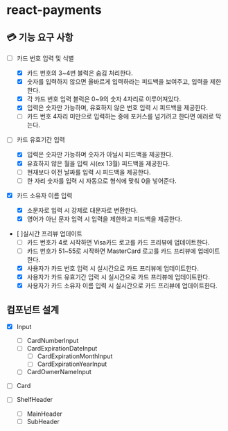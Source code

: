 # react-payments

## 💳 기능 요구 사항

- [ ] 카드 번호 입력 및 식별

  - [x] 카드 번호의 3~4번 블럭은 숨김 처리한다.
  - [x] 숫자를 입력하지 않으면 올바르게 입력하라는 피드백을 보여주고, 입력을 제한한다.
  - [x] 각 카드 번호 입력 블럭은 0~9의 숫자 4자리로 이루어져있다.
  - [x] 입력은 숫자만 가능하며, 유효하지 않은 번호 입력 시 피드백을 제공한다.
  - [ ] 카드 번호 4자리 미만으로 입력하는 중에 포커스를 넘기려고 한다면 에러로 막는다.

- [ ] 카드 유효기간 입력

  - [x] 입력은 숫자만 가능하며 숫자가 아닐시 피드백을 제공한다.
  - [x] 유효하지 않은 월을 입력 시(ex 13월) 피드백을 제공한다.
  - [ ] 현재보다 이전 날짜를 입력 시 피드백을 제공한다.
  - [ ] 한 자리 숫자를 입력 시 자동으로 형식에 맞춰 0을 넣어준다.

- [x] 카드 소유자 이름 입력

  - [x] 소문자로 입력 시 강제로 대문자로 변환한다.
  - [x] 영어가 아닌 문자 입력 시 입력을 제한하고 피드백을 제공한다.

- [ ]실시간 프리뷰 업데이트
  - [ ] 카드 번호가 4로 시작하면 Visa카드 로고를 카드 프리뷰에 업데이트한다.
  - [ ] 카드 번호가 51~55로 시작하면 MasterCard 로고를 카드 프리뷰에 업데이트한다.
  - [x] 사용자가 카드 번호 입력 시 실시간으로 카드 프리뷰에 업데이트한다.
  - [x] 사용자가 카드 유효기간 입력 시 실시간으로 카드 프리뷰에 업데이트한다.
  - [x] 사용자가 카드 소유자 이름 입력 시 실시간으로 카드 프리뷰에 업데이트한다.

## 컴포넌트 설계

- [x] Input

  - [ ] CardNumberInput
  - [ ] CardExpirationDateInput
    - [ ] CardExpirationMonthInput
    - [ ] CardExpirationYearInput
  - [ ] CardOwnerNameInput

- [ ] Card

- [ ] ShelfHeader
  - [ ] MainHeader
  - [ ] SubHeader
